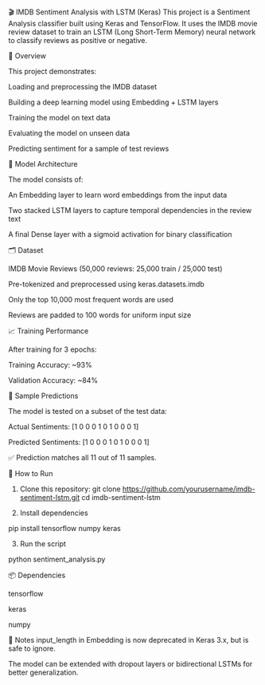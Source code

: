 🎬 IMDB Sentiment Analysis with LSTM (Keras)
This project is a Sentiment Analysis classifier built using Keras and TensorFlow. It uses the IMDB movie review dataset to train an LSTM (Long Short-Term Memory) neural network to classify reviews as positive or negative.

📌 Overview

This project demonstrates:

Loading and preprocessing the IMDB dataset

Building a deep learning model using Embedding + LSTM layers

Training the model on text data

Evaluating the model on unseen data

Predicting sentiment for a sample of test reviews


🧠 Model Architecture

The model consists of:

An Embedding layer to learn word embeddings from the input data

Two stacked LSTM layers to capture temporal dependencies in the review text

A final Dense layer with a sigmoid activation for binary classification


🗂 Dataset

IMDB Movie Reviews (50,000 reviews: 25,000 train / 25,000 test)

Pre-tokenized and preprocessed using keras.datasets.imdb

Only the top 10,000 most frequent words are used

Reviews are padded to 100 words for uniform input size


📈 Training Performance

After training for 3 epochs:

Training Accuracy: ~93%

Validation Accuracy: ~84%



🧪 Sample Predictions

The model is tested on a subset of the test data:

Actual Sentiments:    [1 0 0 0 1 0 1 0 0 0 1]

Predicted Sentiments: [1 0 0 0 1 0 1 0 0 0 1]

✅ Prediction matches all 11 out of 11 samples.



🚀 How to Run

1. Clone this repository:
git clone https://github.com/yourusername/imdb-sentiment-lstm.git
cd imdb-sentiment-lstm

2. Install dependencies

pip install tensorflow numpy keras

3. Run the script

python sentiment_analysis.py




📦 Dependencies


tensorflow

keras

numpy

📌 Notes
input_length in Embedding is now deprecated in Keras 3.x, but is safe to ignore.

The model can be extended with dropout layers or bidirectional LSTMs for better generalization.
